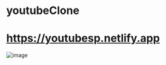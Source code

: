 # youtubeClone
# https://youtubesp.netlify.app
![image](https://user-images.githubusercontent.com/64083148/120183167-400bb200-c207-11eb-95db-90dab8ca1a74.png)

